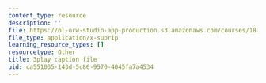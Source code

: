 ```yaml
---
content_type: resource
description: ''
file: https://ol-ocw-studio-app-production.s3.amazonaws.com/courses/18-01sc-single-variable-calculus-fall-2010/ca551035143d5c8695704045fa7a4534_9v25gg2qJYE.vtt
file_type: application/x-subrip
learning_resource_types: []
resourcetype: Other
title: 3play caption file
uid: ca551035-143d-5c86-9570-4045fa7a4534
---
```

